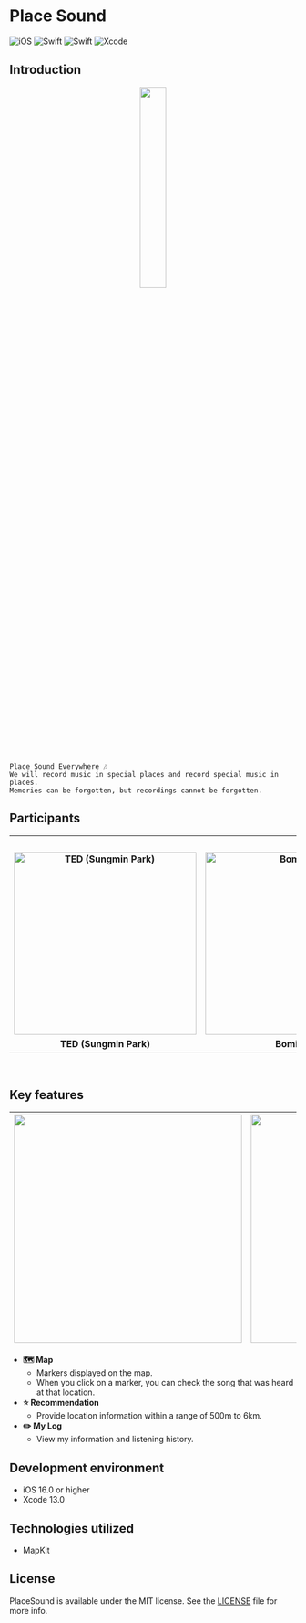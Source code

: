 # Place Sound
![iOS](https://img.shields.io/badge/iOS-000000?style=for-the-badge&logo=ios&logoColor=white)
![Swift](https://img.shields.io/badge/SwiftUI-0052CC?style=for-the-badge&logo=swift&logoColor=white)
![Swift](https://img.shields.io/badge/swift-F54A2A?style=for-the-badge&logo=swift&logoColor=white)
![Xcode](https://img.shields.io/badge/Xcode-007ACC?style=for-the-badge&logo=Xcode&logoColor=white)


## **Introduction** 
<p align="center"><img src="https://user-images.githubusercontent.com/108975398/230643857-7cec81f7-50a3-4e1c-b9d7-4116b4eaee23.png" width=30%></p>

```
Place Sound Everywhere 🎶
We will record music in special places and record special music in places.
Memories can be forgotten, but recordings cannot be forgotten.
```
## Participants
<div align="center">
  <table style="font-weight : bold">
      <tr align="center">
          <td colspan="5"> Our precious records, time that will not be forgotten </td>
      </tr>
      <tr>
          <td align="center">
              <a href="https://github.com/teddy5518">
                  <img alt="TED (Sungmin Park)" src="https://avatars.githubusercontent.com/u/108975398?v=4" width="320" />            
              </a>
          </td>
          <td align="center">
              <a href="https://github.com/calledBlu">                 
                  <img alt="Bomi Kim" src="https://avatars.githubusercontent.com/u/71758542?v=4" width="320" />            
              </a>
          </td>
          <td align="center">
              <a href="https://github.com/JSPark0099">                 
                  <img alt="Jungsun Park" src="https://avatars.githubusercontent.com/u/91583287?v=4" width="320" />            
              </a>
          </td>
          <td align="center">
              <a href="https://github.com/hoonjong96">                 
                  <img alt="Hoonjong Park" src="https://avatars.githubusercontent.com/u/97106032?v=4" width="320" />            
              </a>
          </td>
          <td align="center">
              <a href="https://github.com/blaire-pi">                 
                  <img alt="Yerin Yoon" src="https://avatars.githubusercontent.com/u/56533266?v=4" width="320" />            
              </a>
          </td>
      </tr>
      <tr>
          <td align="center">TED (Sungmin Park)</td>
          <td align="center">Bomi Kim</td>
          <td align="center">Jungsun Park</td>
          <td align="center">Hoonjong Park</td>
          <td align="center">Yerin Yoon</td>
  </table>
</div>
<br>


## Key features

|<img src="https://user-images.githubusercontent.com/108975398/230643829-9b7d636b-9318-4c90-b7fe-5f56dc56d682.png" width="400"></img>|<img src="https://user-images.githubusercontent.com/108975398/230643821-f5228bb4-816a-4d4c-bba6-6b2b2740ea20.png" width="400"></img>|<img src="https://user-images.githubusercontent.com/108975398/230643841-dc136eff-7bfd-461d-8d10-d03205baef1d.png" width="400"></img>|<img src="https://user-images.githubusercontent.com/108975398/230643846-151dc936-89aa-4ba5-bca4-28ca4125d7ac.png" width="400"></img>|
|:-:|:-:|:-:|:-:|


- **🗺️ Map**
	- Markers displayed on the map.
	- When you click on a marker, you can check the song that was heard at that location.
- **⭐️ Recommendation**
	- Provide location information within a range of 500m to 6km.
- **✏️ My Log**
	- View my information and listening history.

## Development environment
- iOS 16.0 or higher
- Xcode 13.0

## Technologies utilized
- MapKit

## License
PlaceSound is available under the MIT license. See the [LICENSE](https://github.com/APPSCHOOL1-REPO/prototype-20221128-lab11/blob/main/LICENSE) file for more info.
